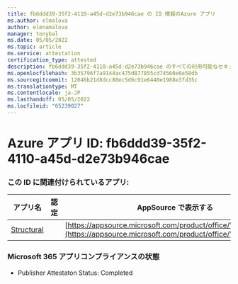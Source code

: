 ```yaml
---
title: fb6ddd39-35f2-4110-a45d-d2e73b946cae の ID 情報のAzure アプリ
ms.author: elmalova
author: elenamalova
manager: tonybal
ms.date: 05/05/2022
ms.topic: article
ms.service: attestation
certification_type: attested
description: fb6ddd39-35f2-4110-a45d-d2e73b946cae のすべての利用可能なセキュリティとコンプライアンス情報。
ms.openlocfilehash: 3b35796f7a9144ac475d877855cd74560e6e58db
ms.sourcegitcommit: 12046b21d8dcc88ec5d6c91e6440e1988e3fd35c
ms.translationtype: MT
ms.contentlocale: ja-JP
ms.lasthandoff: 05/05/2022
ms.locfileid: "65239027"
---
```

# <a name="azure-app-id-fb6ddd39-35f2-4110-a45d-d2e73b946cae"></a>Azure アプリ ID: fb6ddd39-35f2-4110-a45d-d2e73b946cae


### <a name="apps-associated-with-this-id"></a>この ID に関連付けられているアプリ:
| **アプリ名** | **認定** | **AppSource で表示する** |
|--------------|---------------|-----------------------|
| [Structural](../forward/WA200002514.md) |  | [https://appsource.microsoft.com/product/office/WA200002514](https://appsource.microsoft.com/product/office/WA200002514) |

### <a name="microsoft-365-app-compliance-status"></a>Microsoft 365 アプリコンプライアンスの状態
- Publisher Attestaton Status: Completed
